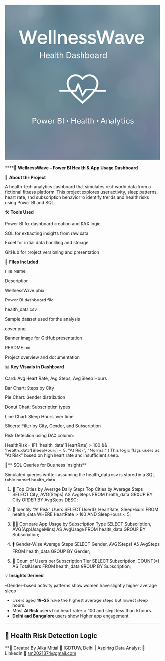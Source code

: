 ![Dashboard Banner](cover.png)

****🌊 **WellnessWave – Power BI Health & App Usage Dashboard**

🧠 **About the Project**

A health-tech analytics dashboard that simulates real-world data from a fictional fitness platform. This project explores user activity, sleep patterns, heart rate, and subscription behavior to identify trends and health risks using Power BI and SQL. 

🛠️ **Tools Used**

Power BI for dashboard creation and DAX logic

SQL for extracting insights from raw data

Excel for initial data handling and storage

GitHub for project versioning and presentation

📂 **Files Included**

File Name

Description

WellnessWave.pbix

Power BI dashboard file

health_data.csv

Sample dataset used for the analysis

cover.png

Banner image for GitHub presentation

README.md

Project overview and documentation

📊 **Key Visuals in Dashboard**

Card: Avg Heart Rate, Avg Steps, Avg Sleep Hours

Bar Chart: Steps by City

Pie Chart: Gender distribution

Donut Chart: Subscription types

Line Chart: Sleep Hours over time

Slicers: Filter by City, Gender, and Subscription

Risk Detection using DAX column:

HealthRisk =
IF(
    'health_data'[HeartRate] > 100 && 'health_data'[SleepHours] < 5,
    "At Risk",
    "Normal"
)
This logic flags users as "At Risk" based on high heart rate and insufficient sleep.

🧪** SQL Queries for Business Insights**

Simulated queries written assuming the health_data.csv is stored in a SQL table named health_data.
1. 📍 Top Cities by Average Daily Steps
Top Cities by Average Steps
SELECT City, AVG(Steps) AS AvgSteps
FROM health_data
GROUP BY City
ORDER BY AvgSteps DESC;

2. 🚨 Identify “At Risk” Users
SELECT UserID, HeartRate, SleepHours
FROM health_data
WHERE HeartRate > 100 AND SleepHours < 5;

3. 🧘‍♀️ Compare App Usage by Subscription Type
SELECT Subscription, AVG(AppUsageMins) AS AvgUsage
FROM health_data
GROUP BY Subscription;

4. 🚹 Gender-Wise Average Steps
SELECT Gender, AVG(Steps) AS AvgSteps
FROM health_data
GROUP BY Gender;

5. 💼 Count of Users per Subscription Tier
SELECT Subscription, COUNT(*) AS TotalUsers
FROM health_data
GROUP BY Subscription;

   
💡 **Insights Derived**

-Gender-based activity patterns show women have slightly higher average sleep
- Users aged **18–25** have the highest average steps but lowest sleep hours.
- Most **At Risk** users had heart rates > 100 and slept less than 5 hours.
- **Delhi and Bangalore** users show higher app engagement.

---


## 🧪 Health Risk Detection Logic



**🌸 Created By
Alka Mittal
📍 IGDTUW, Delhi | Aspiring Data Analyst
🔗 LinkedIn
📧 am2021374@gmail.com


